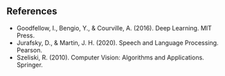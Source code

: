 ## References
- Goodfellow, I., Bengio, Y., & Courville, A. (2016). Deep Learning. MIT Press.
- Jurafsky, D., & Martin, J. H. (2020). Speech and Language Processing. Pearson.
- Szeliski, R. (2010). Computer Vision: Algorithms and Applications. Springer.

```
